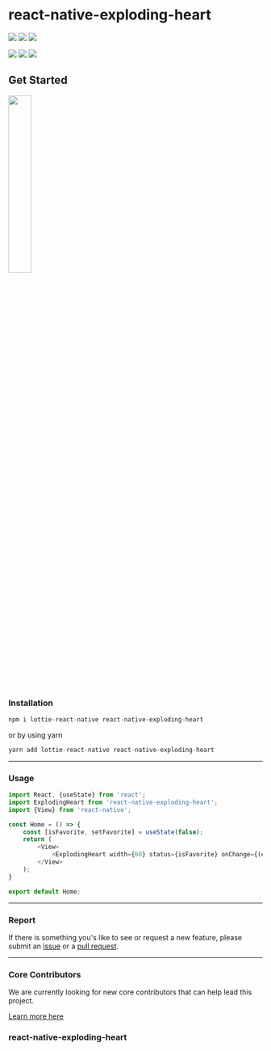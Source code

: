 # react-native-exploding-heart

<p align="left">
  <a href="https://www.npmjs.com/package/react-native-mapbox-boundaries"><img src="https://img.shields.io/badge/npm-v1.0-blue"></a>
  <a href="https://travis-ci.org/react-native-mapbox-boundaries/react-native-mapbox-boundaries"><img src="https://img.shields.io/travis/react-native-elements/react-native-elements/master.svg"></a>
  <a href="https://github.com/react-native-elements/react-native-elements"><img src="https://img.shields.io/badge/stars-5-blue"></a>
</p>

<p align="left">
  <a><img src="https://img.shields.io/badge/sponsors-2-green"></a>
  <a href="https://github.com/prettier/prettier"><img src="https://img.shields.io/badge/styled_with-prettier-ff69b4.svg"></a>
  <a href="https://opensource.org/licenses/MIT"><img src="https://img.shields.io/badge/License-MIT-blue.svg"></a>

</p>

## Get Started
<img src="https://raw.githubusercontent.com/louaySleman/react-native-exploding-heart/master/assets/1.gif" style="width: 30%;max-width: 30%" />

### Installation

```js
npm i lottie-react-native react-native-exploding-heart
```

or by using yarn

```js
yarn add lottie-react-native react-native-exploding-heart
```
-----
### Usage

```js
import React, {useState} from 'react';
import ExplodingHeart from 'react-native-exploding-heart';
import {View} from 'react-native';

const Home = () => {
    const [isFavorite, setFavorite] = useState(false);
    return (
        <View>
            <ExplodingHeart width={60} status={isFavorite} onChange={(ev) => console.log(ev)}/>
        </View>
    );
}

export default Home;
```
-----
### Report

If there is something you's like to see or request a new feature, please submit an
[issue](https://github.com/louaySleman/react-native-exploding-heart/issues/new)
or a
[pull request](https://github.com/louaySleman/react-native-exploding-heart/pulls).

-----
### Core Contributors

We are currently looking for new core contributors that can help lead this project.

[Learn more here](mailto:louayakram12@hotmail.com)

### react-native-exploding-heart
